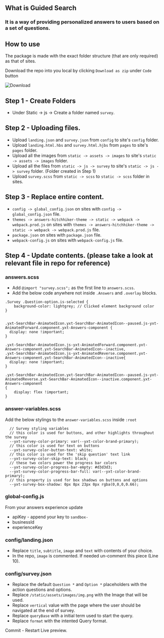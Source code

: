 ## What is Guided Search

### It is a way of providing personalized answers to users based on a set of questions.


## How to use

The package is made with the exact folder structure (that are only required) as that of sites.

Download the repo into you local by clicking `Download as zip` under `Code` button

![Download](https://i.imgur.com/8jUOKy2.png)
## Step 1 - Create Folders

- Under Static -> js -> Create a folder named `survey`.

## Step 2 - Uploading files.

- Upload `landing.json` and `survey.json` from `config` to site's `config` folder.
- Upload `landing.html.hbs` and `survey.html.hjbs` from `pages` to site's `pages` folder.
- Upload all the images from `static -> assets -> images` to  site's `static -> assets -> images` folder.
- Upload all the files from `static -> js -> survey` to  site's `static -> js -> survey` folder. (Folder created in Step 1)
- Upload `survey.scss` from `static -> scss` to `static -> scss` folder in sites.

## Step 3 - Replace entire content.

- `config -> global_config.json` on sites with `config -> global_config.json` file.
- `themes -> answers-hitchhiker-theme -> static -> webpack -> webpack.prod.js` on sites with `themes -> answers-hitchhiker-theme -> static -> webpack -> webpack.prod.js` file.
- `package.json` on sites with `package.json` file.
- `webpack-config.js` on sites with `webpack-config.js` file.


## Step 4 - Update contents. (please take a look at relevant file in repo for reference)

### answers.scss
- Add `@import "survey.scss";` as the first line to `answers.scss`.
- Add the below code anywhere not inside `.Answers` and `.overlay` blocks. 
```
.Survey .Question-option.is-selected {
    background-color: lightgrey; // Clicked element background color
}


.yxt-SearchBar-AnimatedIcon.yxt-SearchBar-AnimatedIcon--paused.js-yxt-AnimatedForward.component.yxt-Answers-component {
  display: none !important;
} 

.yxt-SearchBar-AnimatedIcon.js-yxt-AnimatedForward.component.yxt-Answers-component.yxt-SearchBar-AnimatedIcon--inactive,
.yxt-SearchBar-AnimatedIcon.js-yxt-AnimatedReverse.component.yxt-Answers-component.yxt-SearchBar-AnimatedIcon--inactive{
  display: none !important;
}

.yxt-SearchBar-AnimatedIcon.yxt-SearchBar-AnimatedIcon--paused.js-yxt-AnimatedReverse.yxt-SearchBar-AnimatedIcon--inactive.component.yxt-Answers-component
{
    display: flex !important; 
}
```

### answer-variables.scss

Add the below stylings to the `answer-variables.scss` inside `:root`
```
  // Survey styling variables
  // this color is used for buttons, and other highlights throughout the survey
  --yxt-survey-color-primary: var(--yxt-color-brand-primary);
  // this color is used for text on buttons
  --yxt-survey-color-button-text: white;
  // this color is used for the 'skip question' text link
  --yxt-survey-color-skip-text: black;
  // these two colors power the progress bar colors
  --yxt-survey-color-progress-bar-empty: #d3d3d3;
  --yxt-survey-color-progress-bar-full: var(--yxt-color-brand-primary);
  // this property is used for box shadows on buttons and options
  --yxt-survey-box-shadow: 0px 8px 23px 0px rgba(0,0,0,0.66);
  ```
  

### global-config.js
From your answers experience update
- apiKey - append your key to `sandbox-`
- businessId
- experienceKey

### config/landing.json

- Replace `title`, `subtitle`, `image` and `text` with contents of your choice. 
- In the repo, `image` is commented. If needed un-comment this piece (Line 10).

### config/survey.json

- Replace the default `Question *` and `Option *` placeholders with the action questions and options.
- Replace `/static/assets/images/img.png` with the Image that will be used.
- Replace `vertical` value with the page where the user should be navigated at the end of survey.
- Replace `queryBase` with a initial term used to start the query.
- Replace `format` with the intented Query format.


Commit - Restart Live preview.
